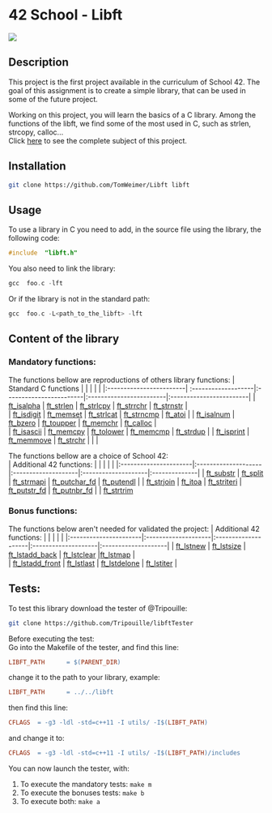 # 42 School - Libft
![](https://github.com/TomWeimer/Libft/workflows/norminette/badge.svg)
## Description
This project is the first project available in the curriculum of School 42.	The goal of this assignment is to create a simple library, that can be used in some of the future project.


Working on this project, you will learn the basics of a C library.
Among the functions of the libft, we find some of the most used in C, such as strlen, strcopy, calloc...<br>
Click [here](https://github.com/TomWeimer/Libft/blob/main/fr.subject.pdf) to see the complete subject of this project. 

## Installation
```zsh
git clone https://github.com/TomWeimer/Libft libft
```
## Usage
To use a library in C you need to add, in the source file using the library, the following code:
```C
#include  "libft.h"
```
You also need to link the library:
```C
gcc  foo.c -lft
```
Or if the library is not in the standard path:
```C
gcc  foo.c -L<path_to_the_libft> -lft
```
## Content of the library
### Mandatory functions:
The functions bellow are reproductions of others library functions:
| Standard C functions   	|                     |                         |                         |                         |
|:------------------------| :-------------------|:------------------------|:------------------------|:------------------------|
| [ft_isalpha][1]	        |	[ft_strlen][6]		  | [ft_strlcpy][11]				    	| [ft_strrchr][16]  					  | [ft_strnstr][20] 	            |				  
|	[ft_isdigit][2]         |	[ft_memset][7]	    |	[ft_strlcat][12]	  	        | [ft_strncmp][17]  				    |	[ft_atoi][21]			            |
|	[ft_isalnum][3]         |	[ft_bzero][8]				| [ft_toupper][13]		            | [ft_memchr][18]						  | [ft_calloc][21]    	        |	  
|	[ft_isascii][4]		    	| [ft_memcpy][9]		 	| [ft_tolower][14]				      | [ft_memcmp][19]		            |	[ft_strdup][22]	              |
| [ft_isprint][5]         |	[ft_memmove][10]		| [ft_strchr][15]               |                               |                         |

The functions bellow are a choice of School 42:		
| Additional 42 functions: |											|											|											|								|
|:----------------------|:--------------------|:--------------------|:--------------------|:--------------|
|	[ft_substr][23]				|		[ft_split][26]		|	[ft_strmapi][28]		| [ft_putchar_fd][30]	| 	[ft_putendl][32]	|
|	[ft_strjoin][24] 			| 	[ft_itoa][27]			|	[ft_striteri][29]		| [ft_putstr_fd][31] 	|		[ft_putnbr_fd][33]	|
|	[ft_strtrim][25]															
### Bonus functions:
The functions below aren't needed for validated the project:
| Additional 42 functions: 			|											|											|											|											|
|:----------------------|:--------------------|:--------------------|:--------------------|:--------------------|
|	[ft_lstnew][34]				| [ft_lstsize][36]					| [ft_lstadd_back][38] 	|	[ft_lstclear][40]		|[ft_lstmap][42]							|	
|	[ft_lstadd_front][35]	| [ft_lstlast][37]			    |	[ft_lstdelone][39]		|	[ft_lstiter][41]	  |

## Tests:
To test this library download the tester of @Tripouille:
```bash
git clone https://github.com/Tripouille/libftTester
```
Before executing the test:<br>
Go into the Makefile of the tester, and find this line:
```Makefile
LIBFT_PATH		= $(PARENT_DIR)
```
change it to the path to your library, example:
```Makefile
LIBFT_PATH		= ../../libft
```
then find this line:
```Makefile
CFLAGS	= -g3 -ldl -std=c++11 -I utils/ -I$(LIBFT_PATH)
```
and change it to:
```Makefile
CFLAGS	= -g3 -ldl -std=c++11 -I utils/ -I$(LIBFT_PATH)/includes
```
You can now launch the tester, with:
1. To execute the mandatory tests:	```make m```
2. To execute the bonuses tests:	```make b```
3. To execute both:	```make a```




[1]: https://github.com/TomWeimer/Libft/blob/main/src/mandatory/ft_isalpha.c
[2]: https://github.com/TomWeimer/Libft/blob/main/src/mandatory/ft_isdigit.c
[3]: https://github.com/TomWeimer/Libft/blob/main/src/mandatory/ft_isalnum.c
[4]: https://github.com/TomWeimer/Libft/blob/main/src/mandatory/ft_isascii.c
[5]: https://github.com/TomWeimer/Libft/blob/main/src/mandatory/ft_isprint.c
[6]: https://github.com/TomWeimer/Libft/blob/main/src/mandatory/ft_strlen.c
[7]: https://github.com/TomWeimer/Libft/blob/main/src/mandatory/ft_memset.c
[8]: https://github.com/TomWeimer/Libft/blob/main/src/mandatory/ft_bzero.c
[9]: https://github.com/TomWeimer/Libft/blob/main/src/mandatory/ft_memcpy.c
[10]: https://github.com/TomWeimer/Libft/blob/main/src/mandatory/ft_memmove.c
[11]: https://github.com/TomWeimer/Libft/blob/main/src/mandatory/ft_strlcpy.c
[12]: https://github.com/TomWeimer/Libft/blob/main/src/mandatory/ft_strlcat.c
[13]: https://github.com/TomWeimer/Libft/blob/main/src/mandatory/ft_toupper.c
[14]: https://github.com/TomWeimer/Libft/blob/main/src/mandatory/ft_tolower.c
[15]: https://github.com/TomWeimer/Libft/blob/main/src/mandatory/ft_strchr.c
[16]: https://github.com/TomWeimer/Libft/blob/main/src/mandatory/ft_strrchr.c
[17]:https://github.com/TomWeimer/Libft/blob/main/src/mandatory/ft_strncmp.c
[18]:https://github.com/TomWeimer/Libft/blob/main/src/mandatory/ft_memchr.c
[19]: https://github.com/TomWeimer/Libft/blob/main/src/mandatory/ft_memcmp.c
[20]: https://github.com/TomWeimer/Libft/blob/main/src/mandatory/ft_strnstr.c
[21]: https://github.com/TomWeimer/Libft/blob/main/src/mandatory/ft_atoi.c
[22]: https://github.com/TomWeimer/Libft/blob/main/src/mandatory/ft_calloc.c
[22]: https://github.com/TomWeimer/Libft/blob/main/src/mandatory/ft_strdup.c
[23]:  https://github.com/TomWeimer/Libft/blob/main/src/mandatory/ft_substr.c
[24]:  https://github.com/TomWeimer/Libft/blob/main/src/mandatory/ft_strjoin.c
[25]:  https://github.com/TomWeimer/Libft/blob/main/src/mandatory/ft_strtrim.c
[26]:  https://github.com/TomWeimer/Libft/blob/main/src/mandatory/ft_split.c
[27]:  https://github.com/TomWeimer/Libft/blob/main/src/mandatory/ft_itoa.c
[28]:  https://github.com/TomWeimer/Libft/blob/main/src/mandatory/ft_strmapi.c
[29]:  https://github.com/TomWeimer/Libft/blob/main/src/mandatory/ft_striteri.c
[30]:  https://github.com/TomWeimer/Libft/blob/main/src/mandatory/ft_putchar_fd.c
[31]:  https://github.com/TomWeimer/Libft/blob/main/src/mandatory/ft_putstr_fd.c
[32]:  https://github.com/TomWeimer/Libft/blob/main/src/mandatory/ft_putendl.c
[33]:  https://github.com/TomWeimer/Libft/blob/main/src/mandatory/ft_putnbr_fd.c
[34]:  https://github.com/TomWeimer/Libft/blob/main/src/bonus/ft_lstnew.c
[35]:  https://github.com/TomWeimer/Libft/blob/main/src/bonus/ft_lstadd_front.c
[36]:   https://github.com/TomWeimer/Libft/blob/main/src/bonus/ft_lstsize.c
[37]:   https://github.com/TomWeimer/Libft/blob/main/src/bonus/ft_lstlast.c
[38]:  https://github.com/TomWeimer/Libft/blob/main/src/bonus/ft_lstadd_back.c
[39]:  https://github.com/TomWeimer/Libft/blob/main/src/bonus/ft_lstdelone.c
[40]:  https://github.com/TomWeimer/Libft/blob/main/src/bonus/ft_lstclear.c
[41]:  https://github.com/TomWeimer/Libft/blob/main/src/bonus/ft_lstiter.c
[42]:  https://github.com/TomWeimer/Libft/blob/main/src/bonus/ft_lstmap.c



